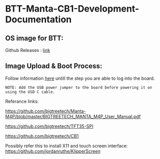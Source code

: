 # BTT-Manta-CB1-Development-Documentation

## OS image for BTT:
Github Releases : [link](https://github.com/bigtreetech/CB1/releases/tag/V2.3.2)

## Image Upload & Boot Process:
Follow information [here](https://3dpandme.com/2022/08/14/btt-manta-m4p-cb1-installation-guide-for-voron-0-1/) untill the step you are able to log into the board.

``` NOTE: Add the USB power jumper to the board before powering it on using the USD C cable. ```


Referance links:

https://github.com/bigtreetech/Manta-M4P/blob/master/BIGTREETECH_MANTA_M4P_User_Manual.pdf

https://github.com/bigtreetech/TFT35-SPI

https://github.com/bigtreetech/CB1

Possibly refer this to install X11 and touch screen interface: https://github.com/jordanruthe/KlipperScreen